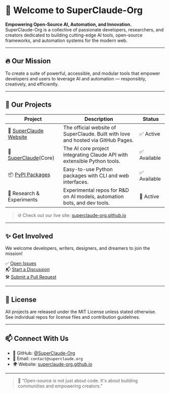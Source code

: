 # 🧠 Welcome to SuperClaude-Org

**Empowering Open-Source AI, Automation, and Innovation.**  
SuperClaude-Org is a collective of passionate developers, researchers, and creators dedicated to building cutting-edge AI tools, open-source frameworks, and automation systems for the modern web.

---

## 🔥 Our Mission

To create a suite of powerful, accessible, and modular tools that empower developers and users to leverage AI and automation — responsibly, creatively, and efficiently.

---

## 🚀 Our Projects

| Project | Description | Status |
|--------|-------------|--------|
| 🔗 [SuperClaude Website](https://github.com/SuperClaude-Org/SuperClaude_Website) | The official website of SuperClaude. Built with love and hosted via GitHub Pages. | ✅ Active |
| 🧠 [SuperClaude](https://github.com/SuperClaude-Org/SuperClaude_Framework)(Core) | The AI core project integrating Claude API with extensible Python tools. | ✅ Available|
| 📦 [PyPI Packages](https://pypi.org/project/SuperClaude) | Easy-to-use Python packages with CLI and web interfaces. | ✅ Available|
| 🧪 Research & Experiments | Experimental repos for R&D on AI models, automation bots, and dev tools. | 🧬 Active |

> 🌐 Check out our live site: [superclaude-org.github.io](https://superclaude-org.github.io/SuperClaude_Website)

---

## ✨ Get Involved

We welcome developers, writers, designers, and dreamers to join the mission!

✅ [Open Issues](https://github.com/orgs/SuperClaude-Org/projects)  
📬 [Start a Discussion](https://github.com/SuperClaude-Org/SuperClaude_Website/discussions)  
🛠️ [Submit a Pull Request](https://github.com/SuperClaude-Org/SuperClaude_Website/pulls)

---

## 📜 License

All projects are released under the MIT License unless stated otherwise.  
See individual repos for license files and contribution guidelines.

---

## 📫 Connect With Us

- 🐙 GitHub: [@SuperClaude-Org](https://github.com/SuperClaude-Org)
- 📧 Email: `contact@superclaude.org`
- 🌍 Website: [superclaude-org.github.io](https://superclaude-org.github.io/SuperClaude_Website)

---

> 💬 “Open-source is not just about code. It's about building communities and empowering creators.”

